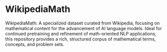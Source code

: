 # WikipediaMath
WikipediaMath: A specialized dataset curated from Wikipedia, focusing on mathematical content for the advancement of AI language models. Ideal for continued pretraining and refinement of math-oriented NLP applications, this repository provides a rich, structured corpus of mathematical terms, concepts, and problem sets.
